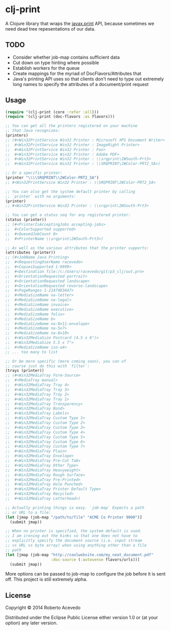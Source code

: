 clj-print
=======

A Clojure library that wraps the [javax.print](http://docs.oracle.com/javase/7/docs/api/javax/print/package-summary.html) API, because sometimes we
need dead tree repesentations of our data.

## TODO
- Consider whether job-map contains sufficient data
- Cut down on type hinting where possible
- Establish workers for the queue
- Create mappings for the myriad of DocFlavors/Attributes that
- Java's printing API uses so that clients don't need to type out
  extremely long names to specify the attributes of a document/print request

## Usage

``` clojure
(require '(clj-print (core :refer :all)))
(require '(clj-print (doc-flavors :as flavors)))

;; You can get all the printers registered on your machine
;; that Java recognizes:
(printers)
;; (#<Win32PrintService Win32 Printer : Microsoft XPS Document Writer>
;;  #<Win32PrintService Win32 Printer : ImageRight Printer>
;;  #<Win32PrintService Win32 Printer : Fax>
;;  #<Win32PrintService Win32 Printer : Adobe PDF>
;;  #<Win32PrintService Win32 Printer : \\srqprint\2WSouth-Prt3>
;;  #<Win32PrintService Win32 Printer : \\SRQPRINT\2WColor-PRT2_SA>)

;; Or a specific printer: 
(printer "\\\\SRQPRINT\\2WColor-PRT2_SA")
;; #<Win32PrintService Win32 Printer : \\SRQPRINT\2WColor-PRT2_SA>

;; You can also get the system default printer by calling
;; `printer` with no arguments:
(printer)
;; #<Win32PrintService Win32 Printer : \\srqprint\2WSouth-Prt3>

;; You can get a status seq for any registered printer:
(status (printer)) 
;; (#<PrinterIsAcceptingJobs accepting-jobs>
;;  #<ColorSupported supported>
;;  #<QueuedJobCount 0>
;;  #<PrinterName \\srqprint\2WSouth-Prt3>)

;; As well as the various attributes that the printer supports:
(attributes (printer))
;; (#<JobName Java Printing>
;;  #<RequestingUserName racevedo>
;;  #<CopiesSupported 1-9999>
;;  #<Destination file:/c:/Users/racevedo/git/p3_clj/out.prn>
;;  #<OrientationRequested portrait>
;;  #<OrientationRequested landscape>
;;  #<OrientationRequested reverse-landscape>
;;  #<PageRanges 1-2147483647>
;;  #<MediaSizeName na-letter>
;;  #<MediaSizeName na-legal>
;;  #<MediaSizeName invoice>
;;  #<MediaSizeName executive>
;;  #<MediaSizeName folio>
;;  #<MediaSizeName b>
;;  #<MediaSizeName na-9x11-envelope>
;;  #<MediaSizeName na-5x7>
;;  #<MediaSizeName na-8x10>
;;  #<Win32MediaSize Postcard (4.5 x 6")>
;;  #<Win32MediaSize 5.5 x 7">
;;  #<MediaSizeName iso-a4>
;; ... too many to list

;; Or be more specific (more coming soon), you can of
;; course just do this with `filter`:
(trays (printer)) 
;; (#<Win32MediaTray Form-Source>
;;  #<MediaTray manual>
;;  #<Win32MediaTray Tray 4>
;;  #<Win32MediaTray Tray 3>
;;  #<Win32MediaTray Tray 2>
;;  #<Win32MediaTray Tray 1>
;;  #<Win32MediaTray Transparency>
;;  #<Win32MediaTray Bond>
;;  #<Win32MediaTray Labels>
;;  #<Win32MediaTray Custom Type 1>
;;  #<Win32MediaTray Custom Type 2>
;;  #<Win32MediaTray Custom Type 3>
;;  #<Win32MediaTray Custom Type 4>
;;  #<Win32MediaTray Custom Type 5>
;;  #<Win32MediaTray Custom Type 6>
;;  #<Win32MediaTray Custom Type 7>
;;  #<Win32MediaTray Plain>
;;  #<Win32MediaTray Envelope>
;;  #<Win32MediaTray Pre-Cut Tab>
;;  #<Win32MediaTray Other Type>
;;  #<Win32MediaTray Heavyweight>
;;  #<Win32MediaTray Rough Surface>
;;  #<Win32MediaTray Pre-Printed>
;;  #<Win32MediaTray Hole Punched>
;;  #<Win32MediaTray Printer Default Type>
;;  #<Win32MediaTray Recycled>
;;  #<Win32MediaTray Letterhead>)

;; Actually printing things is easy. `job-map` Expects a path
;; or URL to a file:
(let [jmap (job-map "/path/to/file" "ACME Co Printer 9000")]
  (submit jmap))

;; When no printer is specified, the system default is used.
;; I am ironing out the kinks so that one does not have to 
;; explicitly specify the document source (i.e. input stream
;; vs URL vs byte array) when using anything other than a file
;; path
(let [jmap (job-map "http://coolwebsite.com/my_neat_document.pdf"
                    :doc-source (:autosense flavors/urls))]
  (submit jmap))

```

More options can be passed to job-map to configure the job before it
is sent off. This project is still extremely alpha.

## License

Copyright © 2014 Roberto Acevedo

Distributed under the Eclipse Public License either version 1.0 or (at
your option) any later version.
